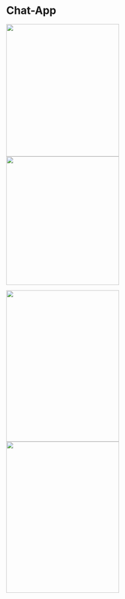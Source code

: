 # Chat-App

<img src="https://user-images.githubusercontent.com/85999399/175003146-ffeea9b6-fae9-4d88-b9d2-c54276c51233.jpg" width="300" height="350"> <img src="https://user-images.githubusercontent.com/85999399/175003154-61a82651-9dc1-4b7d-b773-e0f13c8f9797.jpg" width="300" height="340">

<img src="https://user-images.githubusercontent.com/85999399/175003160-d40fc075-db1c-4989-9b91-2435de1c646c.jpg" width="300" height="400"> <img src="https://user-images.githubusercontent.com/85999399/175003163-c1f3ccfc-a5b7-411f-a5a7-ff172f83d476.jpg" width="300" height="400">

